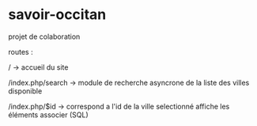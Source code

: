 # savoir-occitan
projet de colaboration


routes :

/ -> accueil du site 

/index.php/search -> module de recherche asyncrone de la liste des villes disponible

/index.php/$id -> correspond a l'id de la ville selectionné affiche les éléments associer (SQL)
